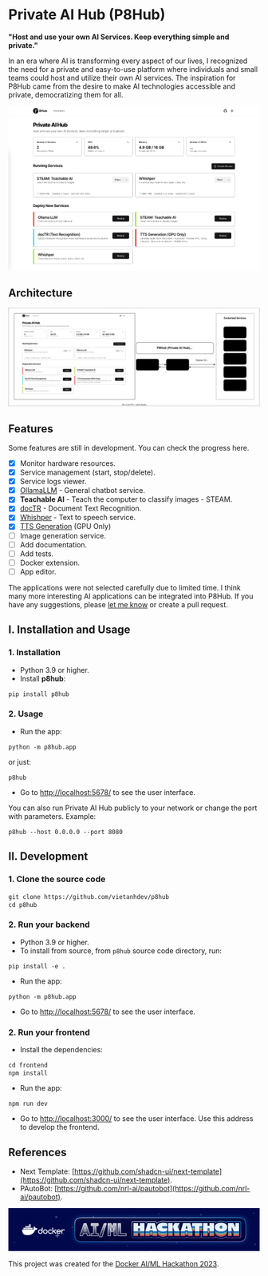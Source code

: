 # Private AI Hub (P8Hub)

**"Host and use your own AI Services. Keep everything simple and private."**

In an era where AI is transforming every aspect of our lives, I recognized the need for a private and easy-to-use platform where individuals and small teams could host and utilize their own AI services. The inspiration for P8Hub came from the desire to make AI technologies accessible and private, democratizing them for all.

![P8Hub](images/screenshot.png)

## Architecture

![Architecturer](images/p8hub-architecture.svg)

## Features

Some features are still in development. You can check the progress here.

- [x] Monitor hardware resources.
- [x] Service management (start, stop/delete).
- [x] Service logs viewer.
- [x] [OllamaLLM](https://github.com/ollama-webui/ollama-webui) - General chatbot service.
- [x] **Teachable AI** - Teach the computer to classify images - STEAM.
- [x] [docTR](https://github.com/mindee/doctr) - Document Text Recognition.
- [x] [Whishper](https://github.com/pluja/whishper/) - Text to speech service.
- [x] [TTS Generation](https://github.com/rsxdalv/tts-generation-webui) (GPU Only)
- [ ] Image generation service.
- [ ] Add documentation.
- [ ] Add tests.
- [ ] Docker extension.
- [ ] App editor.

The applications were not selected carefully due to limited time. I think many more interesting AI applications can be integrated into P8Hub. If you have any suggestions, please [let me know](https://github.com/vietanhdev/p8hub/pulls) or create a pull request.

## I. Installation and Usage

### 1. Installation

- Python 3.9 or higher.
- Install **p8hub**:

```shell
pip install p8hub
```

### 2. Usage

- Run the app:

```shell
python -m p8hub.app
```

or just:

```shell
p8hub
```

- Go to <http://localhost:5678/> to see the user interface.

You can also run Private AI Hub publicly to your network or change the port with parameters. Example:

```shell
p8hub --host 0.0.0.0 --port 8080
```

## II. Development

### 1. Clone the source code

```shell
git clone https://github.com/vietanhdev/p8hub
cd p8hub
```

### 2. Run your backend

- Python 3.9 or higher.
- To install from source, from `p8hub` source code directory, run:

```shell
pip install -e .
```

- Run the app:

```shell
python -m p8hub.app
```

- Go to <http://localhost:5678/> to see the user interface.

### 2. Run your frontend

- Install the dependencies:

```shell
cd frontend
npm install
```

- Run the app:

```shell
npm run dev
```

- Go to <http://localhost:3000/> to see the user interface. Use this address to develop the frontend.

## References

- Next Template: [https://github.com/shadcn-ui/next-template](https://github.com/shadcn-ui/next-template).
- PAutoBot: [https://github.com/nrl-ai/pautobot](https://github.com/nrl-ai/pautobot).


![DockerML Hackathon 2023](images/dockerml2023.jpeg)

This project was created for the [Docker AI/ML Hackathon 2023](https://docker.devpost.com/).
